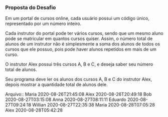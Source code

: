 ### Proposta do Desafio

Em um portal de cursos online, cada usuário possui um código único, representado por um número inteiro.

Cada instrutor do portal pode ter vários cursos, sendo que um mesmo aluno pode se matricular em quantos cursos quiser. Assim, o número total de alunos de um instrutor não é simplesmente a soma dos alunos de todos os cursos que ele possuo, pois pode haver alunos repetidos em mais de um curso.

O instrutor Alex possui três cursos A, B e C, e deseja saber seu número total de alunos.

Seu programa deve ler os alunos dos cursos A, B e C do instrutor Alex, depois mostrar a quantidade total de alunos dele.

Arquivo::
Maria 2020-08-26T21:45:08
Alex 2020-08-26T20:49:18
Bob 2020-08-27T03:15:08
Anna 2020-08-27T08:11:11
Eduardo 2020-08-27T09:24:18
Willian 2020-08-27T22:35:38
Maria 2020-08-28T07:05:28
Alex 2020-08-28T05:42:28
